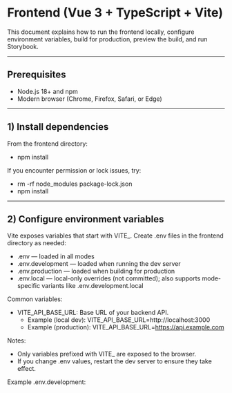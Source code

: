 # Frontend (Vue 3 + TypeScript + Vite)

This document explains how to run the frontend locally, configure environment variables, build for production, preview the build, and run Storybook.

---

## Prerequisites

- Node.js 18+ and npm
- Modern browser (Chrome, Firefox, Safari, or Edge)

---

## 1) Install dependencies

From the frontend directory:

- npm install

If you encounter permission or lock issues, try:

- rm -rf node_modules package-lock.json
- npm install

---

## 2) Configure environment variables

Vite exposes variables that start with VITE_. Create .env files in the frontend directory as needed:

- .env — loaded in all modes
- .env.development — loaded when running the dev server
- .env.production — loaded when building for production
- .env.local — local-only overrides (not committed); also supports mode-specific variants like .env.development.local

Common variables:

- VITE_API_BASE_URL: Base URL of your backend API.
  - Example (local dev): VITE_API_BASE_URL=http://localhost:3000
  - Example (production): VITE_API_BASE_URL=https://api.example.com

Notes:

- Only variables prefixed with VITE_ are exposed to the browser.
- If you change .env values, restart the dev server to ensure they take effect.

Example .env.development:
